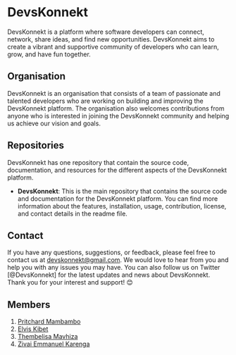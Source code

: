 # DevsKonnekt

DevsKonnekt is a platform where software developers can connect, network, share ideas, and find new opportunities. DevsKonnekt aims to create a vibrant and supportive community of developers who can learn, grow, and have fun together.

## Organisation

DevsKonnekt is an organisation that consists of a team of passionate and talented developers who are working on building and improving the DevsKonnekt platform. The organisation also welcomes contributions from anyone who is interested in joining the DevsKonnekt community and helping us achieve our vision and goals.

## Repositories

DevsKonnekt has one repository that contain the source code, documentation, and resources for the different aspects of the DevsKonnekt platform.
- **DevsKonnekt**: This is the main repository that contains the source code and documentation for the DevsKonnekt platform. You can find more information about the features, installation, usage, contribution, license, and contact details in the readme file.

## Contact

If you have any questions, suggestions, or feedback, please feel free to contact us at devskonnekt@gmail.com. We would love to hear from you and help you with any issues you may have. You can also follow us on Twitter [@DevsKonnekt] for the latest updates and news about DevsKonnekt. Thank you for your interest and support! 😊

## Members
1. [Pritchard Mambambo](https://github.com/SirSanctified)
2. [Elvis Kibet](https://github.com/vinsky001)
3. [Thembelisa Mavhiza](https://github.com/lisaht)
4. [Zivai Emmanuel Karenga](https://github.com/zek-codes)
